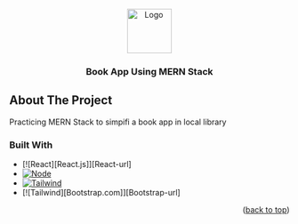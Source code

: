 <!-- PROJECT LOGO -->
<br />
<div align="center">
  <a href="https://github.com/othneildrew/Best-README-Template">
    <img src="https://www.svgrepo.com/show/41197/book.svg" alt="Logo" width="80" height="80">
  </a>
  <h3 align="center">Book App Using MERN Stack</h3>
</div>

<!-- ABOUT THE PROJECT -->
## About The Project
Practicing MERN Stack to simpifi a book app in local library
### Built With



* [![React][React.js]][React-url]
* [![Node][Node.js]][Node-url]
* [![Tailwind][Tailwindcss.com]][Tailwind-url]
* [![Tailwind][Bootstrap.com]][Bootstrap-url]

<p align="right">(<a href="#readme-top">back to top</a>)</p>


<!-- MARKDOWN LINKS & IMAGES -->
[Node.js]: https://img.shields.io/badge/Node.js-43853D?style=for-the-badge&logo=node.js&logoColor=white
[Node-url]: https://nodejs.org/en
[Express.js]: https://img.shields.io/badge/Express.js-404D59?style=for-the-badge
[Express-url]: https://expressjs.com/
[Tailwindcss.com]: https://img.shields.io/badge/Tailwind_CSS-38B2AC?style=for-the-badge&logo=tailwind-css&logoColor=white
[Tailwind-url]: https://tailwindcss.com/
 
